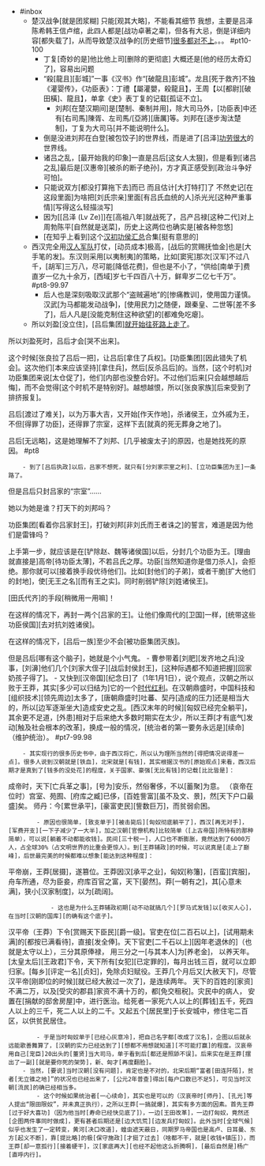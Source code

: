 - #inbox
    - 楚汉战争[就是团浆糊]
只能[观其大略]，不能看其细节
我想，主要是吕泽陈希韩王信卢绾，此四人都是[战功卓著之辈]，但各有大忌，倒是详细内容[都失载了]，从而导致楚汉战争的[历史细节][很多都对不上](https://bbs.saraba1st.com/2b/thread-2029003-1-1.html)。。。   #pt10-100
        - 丁复[奇妙的是]他比他上司[删除的更彻底]
大概还是[他的经历太奇幻了]，容易出问题
        - “殺[龍且][彭城]”一事《汉书》作“[破龍且]彭城”。龙且[死于救齐]不独《灌婴传》，《功臣表》：丁禮【屬灌嬰，殺龍且】，王周【以[都尉][破田橫]、龍且】，单拿《史》表丁复的记载[孤证不立]。
            - 刘邦[在楚汉期间]是[楚制、秦制并用]，除大司马外，[功臣表]中还有[右司馬]陳胥、左司馬/[亞將][唐厲]等。刘邦在[逐步淘汰楚制]，丁复为大司马[并不能说明什么]。
        - 倒是没进刘邦在白登[被包饺子]的世界线，而是进了[吕泽][功劳很大](https://bbs.saraba1st.com/2b/thread-2026731-2-1.html)的世界线。
        - 诸吕之乱，[最开始我的印象]一直是吕后[这女人太狠]，但是看到[诸吕之乱]最后是[汉惠帝][被杀的断子绝孙]，方才真正感受到[政治斗争好可怕]。
        - 只能说双方[都没打算拖下去]而已 而且估计[大打特打]了 不然史记[在这段里面]为啥把[刘氏宗亲]里面[有吕氏血统的人]杀光光[这种严重事情][写得这么轻描淡写]
        - 因为[[吕泽 (Lv Ze)]]在[高祖八年]就战死了，吕产吕禄[这种二代]对上周勃陈平[自然就是送菜]，历史上这两位也确实是[被各种忽悠]
        - [在知乎上看到]这个[汉初功侯汇总](zhuanlan.zhihu.com/p/44122899)合集[挺有意思的]
    - 西汉完全用[汉人军队](https://bbs.saraba1st.com/2b/thread-2034825-1-1.html)打仗，[动员成本]极高，[战后的赏赐抚恤金]也是[大手笔的发]。东汉则采用[以夷制夷]的策略，比如[窦宪]那次[汉军]不过八千，[胡军]三万八，尽可能[降低花费]，但也是不小了，“供给[南单于]费直岁一亿九十余万，[西域]岁七千四百八十万，鲜卑岁二亿七千万”。  #pt8-99.97
        - 后人也是深刻吸取汉武那个“盗贼遍地”的[惨痛教训]，使用国力谨慎。汉武[为马都能发动战争]，[使用民力]之随便，跟秦皇、二世等[差不多了]，后人凡是[没能克制住这种欲望]的[都难免吃瘪]。
    - 所以刘盈[没立住]，[吕后集团][就开始往死路上走了](https://www.zhihu.com/question/66102430/answer/2674404973)。

所以刘盈死时，吕后才会[哭不出来]。

这个时候[张良拉了吕后一把]，让吕后[拿住了兵权]。[功臣集团][因此错失了机会]。这次他们[本来应该坚持][拿住兵]，然后[反杀吕后]的。当然，[这个时机]对功臣集团来说[太仓促了]，他们[内部也没整合好]。不过他们后来[只会越想越后悔]，而不会觉得[这个时机不是特别好]。越想越恨，所以[张良家族][后来受到了排挤报复]。

吕后[渡过了难关]，以为万事大吉，又开始[作天作地]，杀诸侯王，立外戚为王，不但[得罪了功臣]，还得罪了宗室，这样下去[就真的死无葬身之地了]。

吕后[无远略]，这是她理解不了刘邦、[几乎被废太子]的原因，也是她找死的原因。 #pt8


        - 到了[吕后执政]以后，吕家不想死，就只有[分刘家宗室之利]、[立功臣集团为王]一条路了。

但是吕后只封吕家的“宗室”……

她以为她是谁？打天下的刘邦吗？

功臣集团[看着你吕家封王]，打破刘邦[非刘氏而王者诛之]的誓言，难道是因为他们是雷锋吗？

上手第一步，就应该是在[铲除赵、魏等诸侯国]以后，分封几个功臣为王。[理由就直接是]高帝[待功臣太薄]，不若吕氏之厚。功臣[当然知道你是借刀杀人]，会拒绝。那你就可以[接着换手段优待他们]。比如[封他们的子弟]，或者干脆[扩大他们的封地]，使[无王之名][而有王之实]。同时削弱铲除[刘姓诸侯王]。

[田氏代齐]的手段[稍微用一用嘛]！

在这样的情况下，再封一两个[吕家的王]。让他们像周代的[卫国]一样，[统带这些功臣侯国][去对抗刘姓诸侯]。

在这样的情况下，[吕后一族]至少不会[被功臣集团灭族]。

但是吕后[哪有这个脑子]，她就是个小气鬼。
        - 曹参带着[刘肥][发齐地之兵]没事，[刘濞]他们几个[刘家大侄子][战后封侯封王]，[这种际遇都不知道把握][回家奶孩子得了]。
    - 又快到[汉帝国][纪念日]了（1年1月1日），说个观点，汉朝之所以败于王莽，其实[多少可以归结为]它的一个[时代红利](https://www.zhihu.com/question/422890629/answer/2267393094)。在汉朝鼎盛时，中国科技和[组织技术][领先周边]太多了，[唐朝鼎盛时]吐蕃、契丹[造成的压力]还是相当大的，所以[边军逐渐坐大]造成安史之乱。[西汉末年的时候][匈奴已经完全躺平]，其余更不足道，[外患]相对于后来绝大多数时期实在太少，所以王莽[才有底气]发动[触及社会根本的改革]，换成一般的情况，[统治者的第一要务永远是][续命]（维护统治）。 #pt7-99.98


        - 其实现行的很多历史书中，由于西汉将亡，所以认为理所当然的[得把情况说得差一点]。很多人说到汉朝就是[铁血]，北宋就是[有钱]，其实根据汉书的[原始观点]来看，西汉后期才是真到了[钱多的没处花]的程度，关于国家、豪强[无比有钱]的记载[比比皆是]：

成帝时，天下[亡兵革之事]，[号为]安乐，然俗奢侈，不以[蓄聚]为意。
（哀帝在位时）宫室、苑囿、[府库之臧]已侈，[百姓訾富][虽不及文、景]，然[天下户口最盛]矣。
师丹：今[累世承平]，[豪富吏民][訾数巨万]，而贫弱俞困。


            - 原因也很简单，[致支单于][被击毙后][匈奴彻底躺平了]，西汉[再无对手]，[军费开支][一下子减少了一大半]，加之汉朝[官僚机构]比较简单（[上古帝国]所特有的那种简单），可以说[躺着不动都能收钱]。民间[三十税一]，人口也不断膨胀，竟然达到了6000万人，占全球30%（占文明世界的比重会更惊人）。到[王莽辅政]的时候，可以说真是[走上了巅峰]，后世最完美的时候都难以想象[能达到这种程度]：

平帝崩，王莽[居摄]，遂篡位。王莽因汉[承平之业]，匈奴[称籓]，[百蛮][宾服]，舟车所通，尽为臣妾，府库百官之富，天下[晏然]。莽[一朝有之]，其[心意未满]，狭小[汉家制度]，以为[疏阔]。


                - 这也是为什么王莽辅政初期[动不动就搞几个][罗马式发钱]以[收买人心]，在当时[汉朝的国库][的确有这个底子]。
汉平帝（王莽）下令[赏赐天下臣民][爵一级]。官吏在位[二百石以上]，[试用期未满]的[都按已满看待]，直接[发全俸]。天下官吏[二千石以上][因年老退休的]（也就是太守以上），三分其原俸禄， 用三分之一[与其本人]为[养老金]， 以养天年。
[太皇太后][王政君]下令，天下所有[女犯][已定罪的]，每月出钱三百，就可以立即归家。[每乡][评定一名][贞妇]，免除贞妇赋役。王莽几个月后又[大赦天下]，尽管汉平帝[刚即位的时候][就已经大赦过一次了]，是连续两年。
天下的百姓的[家资]不满二万，以及[受灾的郡县]家资不满十万的，都[免交租税]。灾民中的病人， 安置在[捐献的邸舍房屋]中，进行医治。给死者一家死六人以上的[葬钱]五千，死四人以上的三千，死二人以上的二千。又起五个[居民里]于长安城中，修住宅二百区，以供贫民居住。

            - 于是当时匈奴单于[已经心灰意冷]，把自己名字都[改成了汉名]，企图以后就永远能歌善舞算了，[汉朝的实力已经达到了][想都不用想就知道][不可能打赢]的程度。汉哀帝用自己[宠臣]20出头的[董贤]当大司马，单于看到后[都还是照舔不误]。后来实在是王莽[摆出了一副][就是要你死的架势]，新、匈才[再度翻脸]。
        - 当然，[要说]当时汉朝[没有问题]，肯定也是不对的，北宋后期“富者[田连阡陌]，贫者[无立锥之地]”的状况也已经出来了，[公元2年普查]得出[每户口数已不足5]，可见当时汉朝[流民]的确已经相当多。
            - 这个时候如果统治者[一心续命]，其实也是可以的（汉哀帝时[师丹]、[孔光]等人提出“限田限奴”，并未真正执行），之所以王莽[一搞就爆]，其实有多方面的因素。首先王莽[过于好大喜功]（因为他当时[寿命已经快见底了]），一边[王田改革]，一边打匈奴，竟然还[企图两件事同时做成]，更有甚者后期还是[边大饥荒][边发兵打匈奴]。此外当时[全球气候]似乎也发生了一定转变，黄河[决口改道]，蝗虫遮天蔽日，同期罗马帝国也是高卢、日耳曼、东方[起义不断]，靠[提比略]的极[保守施政][才挺了过去]（啥都不干，就是[收钱+镇压]），而王莽[却一意孤行][接着硬干]，汉[家底再大][也经不起他这么折腾啊]，[最后自然是]杨广[直呼内行]。
